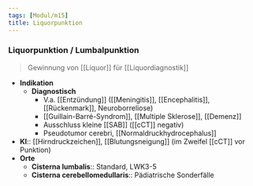 ```yaml
---
tags: [Modul/m15]
title: Liquorpunktion
---
```

### Liquorpunktion / Lumbalpunktion
> Gewinnung von [[Liquor]] für [[Liquordiagnostik]]
- **Indikation**
	- **Diagnostisch**
		- V.a. [[Entzündung]] ([[Meningitis]], [[Encephalitis]], [[Rückenmark]], Neuroborreliose)
		- [[Guillain-Barré-Syndrom]], [[Multiple Sklerose]], [[Demenz]]
		- Ausschluss kleine [[SAB]] ([[cCT]] negativ)
		- Pseudotumor cerebri, [[Normaldruckhydrocephalus]]
- **KI**:: [[Hirndruckzeichen]], [[Blutungsneigung]] (im Zweifel [[cCT]] vor Punktion)
- **Orte**
	- **Cisterna lumbalis**:: Standard, LWK3-5
	- **Cisterna cerebellomedullaris**:: Pädiatrische Sonderfälle